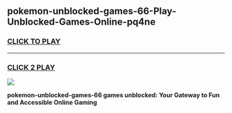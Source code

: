 
## pokemon-unblocked-games-66-Play-Unblocked-Games-Online-pq4ne
<h3>
<a href="https://premium76.site?title=pokemon-unblocked-games-66&ref=25A">CLICK TO PLAY</a></h3>
<hr>

<h3>
<a href="https://premium76.site?title=pokemon-unblocked-games-66&ref=25A">CLICK 2 PLAY</a>
  
</h3>

<a href="https://premium76.site?title=pokemon-unblocked-games-66&ref=25A"><img src="https://clearcache.store/games.png"></a>


**pokemon-unblocked-games-66 games unblocked: Your Gateway to Fun and Accessible Online Gaming**

